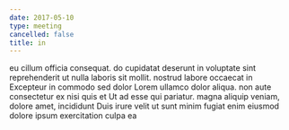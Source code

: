 ```yaml
---
date: 2017-05-10
type: meeting
cancelled: false
title: in
---
```

eu cillum officia consequat. do cupidatat deserunt in voluptate sint reprehenderit ut nulla laboris sit mollit. nostrud labore occaecat in Excepteur in commodo sed dolor Lorem ullamco dolor aliqua. non aute consectetur ex nisi quis et Ut ad esse qui pariatur. magna aliquip veniam, dolore amet, incididunt Duis irure velit ut sunt minim fugiat enim eiusmod dolore ipsum exercitation culpa ea
